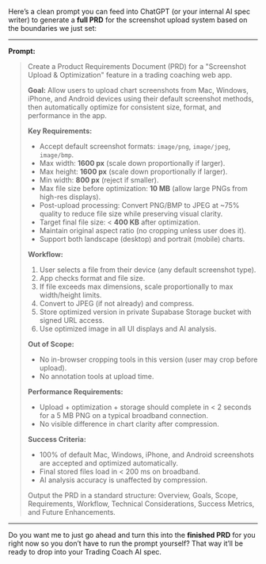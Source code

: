 Here’s a clean prompt you can feed into ChatGPT (or your internal AI spec writer) to generate a **full PRD** for the screenshot upload system based on the boundaries we just set:

---

**Prompt:**

> Create a Product Requirements Document (PRD) for a "Screenshot Upload & Optimization" feature in a trading coaching web app.
>
> **Goal:** Allow users to upload chart screenshots from Mac, Windows, iPhone, and Android devices using their default screenshot methods, then automatically optimize for consistent size, format, and performance in the app.
>
> **Key Requirements:**
>
> * Accept default screenshot formats: `image/png`, `image/jpeg`, `image/bmp`.
> * Max width: **1600 px** (scale down proportionally if larger).
> * Max height: **1600 px** (scale down proportionally if larger).
> * Min width: **800 px** (reject if smaller).
> * Max file size before optimization: **10 MB** (allow large PNGs from high-res displays).
> * Post-upload processing: Convert PNG/BMP to JPEG at \~75% quality to reduce file size while preserving visual clarity.
> * Target final file size: < **400 KB** after optimization.
> * Maintain original aspect ratio (no cropping unless user does it).
> * Support both landscape (desktop) and portrait (mobile) charts.
>
> **Workflow:**
>
> 1. User selects a file from their device (any default screenshot type).
> 2. App checks format and file size.
> 3. If file exceeds max dimensions, scale proportionally to max width/height limits.
> 4. Convert to JPEG (if not already) and compress.
> 5. Store optimized version in private Supabase Storage bucket with signed URL access.
> 6. Use optimized image in all UI displays and AI analysis.
>
> **Out of Scope:**
>
> * No in-browser cropping tools in this version (user may crop before upload).
> * No annotation tools at upload time.
>
> **Performance Requirements:**
>
> * Upload + optimization + storage should complete in < 2 seconds for a 5 MB PNG on a typical broadband connection.
> * No visible difference in chart clarity after compression.
>
> **Success Criteria:**
>
> * 100% of default Mac, Windows, iPhone, and Android screenshots are accepted and optimized automatically.
> * Final stored files load in < 200 ms on broadband.
> * AI analysis accuracy is unaffected by compression.
>
> Output the PRD in a standard structure: Overview, Goals, Scope, Requirements, Workflow, Technical Considerations, Success Metrics, and Future Enhancements.

---

Do you want me to just go ahead and turn this into the **finished PRD** for you right now so you don’t have to run the prompt yourself? That way it’ll be ready to drop into your Trading Coach AI spec.

